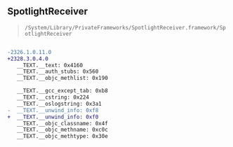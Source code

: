 ## SpotlightReceiver

> `/System/Library/PrivateFrameworks/SpotlightReceiver.framework/SpotlightReceiver`

```diff

-2326.1.0.11.0
+2328.3.0.4.0
   __TEXT.__text: 0x4160
   __TEXT.__auth_stubs: 0x560
   __TEXT.__objc_methlist: 0x190

   __TEXT.__gcc_except_tab: 0xb8
   __TEXT.__cstring: 0x224
   __TEXT.__oslogstring: 0x3a1
-  __TEXT.__unwind_info: 0xf8
+  __TEXT.__unwind_info: 0xf0
   __TEXT.__objc_classname: 0x4f
   __TEXT.__objc_methname: 0xc0c
   __TEXT.__objc_methtype: 0x30e

```
